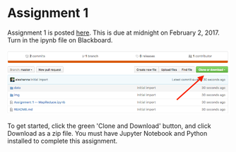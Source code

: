 # Assignment 1

Assignment 1 is posted [here](https://github.com/INF1005-6H-SocialDataAnalytics/assignment1/blob/master/Assignment%201%20--%20Clown%20Sightings.ipynb). This is due at midnight on February 2, 2017. Turn in the ipynb file on Blackboard.

![](img/download.png)

To get started, click the green 'Clone and Download' button, and click Download as a zip file. You must have Jupyter Notebook and Python installed to complete this assignment.
